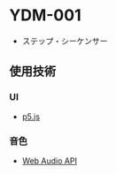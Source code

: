 # YDM-001
- ステップ・シーケンサー

## 使用技術
### UI
- [p5.js](https://p5js-ja.pages.dev/ja/)

### 音色
- [Web Audio API](https://developer.mozilla.org/ja/docs/Web/API/Web_Audio_API)
